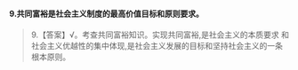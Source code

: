 #### 9.共同富裕是社会主义制度的最高价值目标和原则要求。
>   9.【答案】√。考查共同富裕知识。实现共同富裕,是社会主义的本质要求
    和社会主义优越性的集中体现,是社会主义发展的目标和坚持社会主义的一条根本原则。
